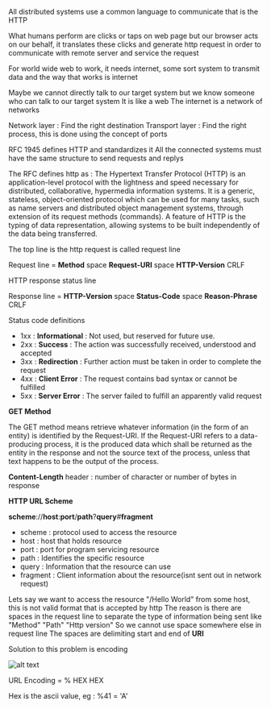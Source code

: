 All distributed systems use a common language to communicate that is the HTTP

What humans perform are clicks or taps on web page but our browser acts on our behalf, it translates these clicks and generate http request in order to communicate with remote server and service the request

For world wide web to work, it needs internet, some sort system to transmit data and the way that works is internet

Maybe we cannot directly talk to our target system but we know someone who can talk to our target system
It is like a web
The internet is a network of networks

Network layer : Find the right destination
Transport layer : Find the right process, this is done using the concept of ports

RFC 1945 defines HTTP and standardizes it 
All the connected systems must have the same structure to send requests and replys

The RFC defines http as : 
The Hypertext Transfer Protocol (HTTP) is an application-level
protocol with the lightness and speed necessary for distributed,
collaborative, hypermedia information systems. It is a generic,
stateless, object-oriented protocol which can be used for many tasks,
such as name servers and distributed object management systems,
through extension of its request methods (commands). A feature of
HTTP is the typing of data representation, allowing systems to be
built independently of the data being transferred.

The top line is the http request is called request line

Request line = **Method** space **Request-URI** space **HTTP-Version** CRLF

HTTP response status line

Response line = **HTTP-Version** space **Status-Code** space **Reason-Phrase** CRLF

Status code definitions

- 1xx : **Informational** : Not used, but reserved for future use.
- 2xx : **Success** : The action was successfully received, understood and accepted
- 3xx : **Redirection** : Further action must be taken in order to complete the request 
- 4xx : **Client Error** : The request contains bad syntax or cannot be fulfilled 
- 5xx : **Server Error** : The server failed to fulfill an apparently valid request

**GET Method**

The GET method means retrieve whatever information (in the form of an
entity) is identified by the Request-URI. If the Request-URI refers
to a data-producing process, it is the produced data which shall be
returned as the entity in the response and not the source text of the
process, unless that text happens to be the output of the process.

**Content-Length** header : number of character or number of bytes in response 

**HTTP URL Scheme**

**scheme**://**host**:**port**/**path**?**query**#**fragment**

- scheme : protocol used to access the resource
- host : host that holds resource
- port : port for program servicing resource
- path : Identifies the specific resource
- query : Information that the resource can use
- fragment : Client information about the resource(isnt sent out in network request) 


Lets say we want to access the resource "/Hello World" from some host, this is not valid format that is accepted by http
The reason is there are spaces in the request line to separate the type of information being sent like "Method" "Path" "Http version"
So we cannot use space somewhere else in request line
The spaces are delimiting start and end of **URI**

Solution to this problem is encoding

![alt text](image.png)

URL Encoding = % HEX HEX

Hex is the ascii value, eg : %41 = 'A'